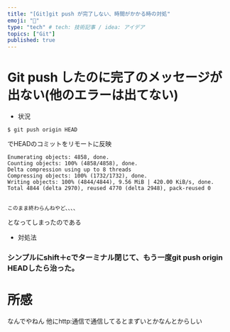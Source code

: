 ```yaml
---
title: "[Git]git push が完了しない、時間がかかる時の対処"
emoji: "🔖"
type: "tech" # tech: 技術記事 / idea: アイデア
topics: ["Git"]
published: true
---
```

# Git push したのに完了のメッセージが出ない(他のエラーは出てない)
- 状況
```
$ git push origin HEAD
```
でHEADのコミットをリモートに反映
```
Enumerating objects: 4858, done.
Counting objects: 100% (4858/4858), done.
Delta compression using up to 8 threads
Compressing objects: 100% (1732/1732), done.
Writing objects: 100% (4844/4844), 9.56 MiB | 420.00 KiB/s, done.
Total 4844 (delta 2970), reused 4770 (delta 2948), pack-reused 0


このまま終わらんねやど、、、、
```
となってしまったのである

- 対処法
### シンプルにshift＋cでターミナル閉じて、もう一度git push origin HEADしたら治った。

# 所感
なんでやねん
他にhttp:通信で通信してるとまずいとかなんとからしい
